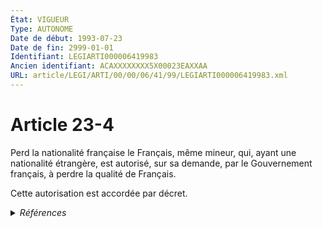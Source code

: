 ```yaml
---
État: VIGUEUR
Type: AUTONOME
Date de début: 1993-07-23
Date de fin: 2999-01-01
Identifiant: LEGIARTI000006419983
Ancien identifiant: ACAXXXXXXXX5X00023EAXXAA
URL: article/LEGI/ARTI/00/00/06/41/99/LEGIARTI000006419983.xml
---
```


<h1>Article 23-4</h1>

Perd la nationalité française le Français, même mineur, qui, ayant une
nationalité étrangère, est autorisé, sur sa demande, par le Gouvernement
français, à perdre la qualité de Français.<br />

Cette autorisation est accordée par décret.


<details>
  <summary><em>Références</em></summary>

  <h2>Articles faisant référence à l'article</h2>
  
  <ul>
    <li>
      <a href="https://legal.tricoteuses.fr//redirection/LEGIARTI000006285804?vers=git&vers=legifrance">Décret n°93-1362 du 30 décembre 1993 relatif aux déclarations de nationalité, aux décisions de naturalisation, de réintégration, de perte, de déchéance et de retrait de la nationalité française - article 53 AUTONOME MODIFIE, en vigueur du 1998-08-21 au 2005-01-15</a> CITATION source
    </li>
    <li>
      <a href="https://legal.tricoteuses.fr//redirection/LEGIARTI000047093247?vers=git&vers=legifrance">Décret n° 2023-64 du 3 février 2023 portant création d'un traitement de données à caractère personnel dénommé « NATALI » - article AUTONOME VIGUEUR, en vigueur depuis le 2023-02-06</a> CITATION source
    </li>
    <li>
      <a href="https://legal.tricoteuses.fr//redirection/LEGIARTI000006420024?vers=git&vers=legifrance">Code civil - article 23-9 AUTONOME VIGUEUR, en vigueur depuis le 1993-07-23</a> CITATION source
    </li>
    <li>
      <a href="https://legal.tricoteuses.fr//redirection/LEGIARTI000006230985?vers=git&vers=legifrance">Décret n°2004-459 du 28 mai 2004 fixant les catégories d'actes individuels ne pouvant faire l'objet d'une publication sous forme électronique au Journal officiel de la République française. - article 1 AUTONOME ABROGE, en vigueur du 2004-06-01 au 2016-01-01</a> CITATION source
    </li>
    <li>
      <a href="https://legal.tricoteuses.fr//redirection/LEGIARTI000030380928?vers=git&vers=legifrance">Décret n°93-1362 du 30 décembre 1993 relatif aux déclarations de nationalité, aux décisions de naturalisation, de réintégration, de perte, de déchéance et de retrait de la nationalité française - article 53 AUTONOME MODIFIE, en vigueur du 2016-03-31 au 2020-01-01</a> CITATION source
    </li>
    <li>
      <a href="https://legal.tricoteuses.fr//redirection/LEGIARTI000031370297?vers=git&vers=legifrance">Code des relations entre le public et l'administration - article R221-15 AUTONOME VIGUEUR_DIFF, en vigueur depuis le 2016-01-01</a> CITATION source
    </li>
    <li>
      <a href="https://legal.tricoteuses.fr//redirection/LEGIARTI000031677698?vers=git&vers=legifrance">Code des relations entre le public et l'administration - article R221-15 AUTONOME VIGUEUR, en vigueur depuis le 2016-01-01</a> CITATION source
    </li>
    <li>
      <a href="https://legal.tricoteuses.fr//redirection/LEGIARTI000006524060?vers=git&vers=legifrance">Code de la nationalité française - article 91 AUTONOME MODIFIE, en vigueur du 1973-01-10 au 1993-07-23</a> CONCORDE source
    </li>
    <li>
      <a href="https://legal.tricoteuses.fr//redirection/LEGIARTI000049269986?vers=git&vers=legifrance">Code de la nationalité française - article 91 AUTONOME MODIFIE, en vigueur du 1945-10-20 au 1973-01-10</a> CONCORDE source
    </li>
    <li>
      <a href="https://legal.tricoteuses.fr//redirection/LEGIARTI000031366288?vers=git&vers=legifrance">Décret n° 2015-1342 du 23 octobre 2015 relatif aux dispositions réglementaires du code des relations entre le public et l'administration (Décrets en Conseil d'Etat et en conseil des ministres, décrets en Conseil d'Etat et décrets) - article R221-15 AUTONOME VIGUEUR, en vigueur depuis le 2015-10-26</a> CITATION source
    </li>
    <li>
      <a href="https://legal.tricoteuses.fr//redirection/LEGIARTI000006285805?vers=git&vers=legifrance">Décret n°93-1362 du 30 décembre 1993 relatif aux déclarations de nationalité, aux décisions de naturalisation, de réintégration, de perte, de déchéance et de retrait de la nationalité française - article 53 AUTONOME MODIFIE, en vigueur du 2005-01-15 au 2016-03-31</a> CITATION source
    </li>
    <li>
      <a href="https://legal.tricoteuses.fr//redirection/LEGIARTI000041422432?vers=git&vers=legifrance">Décret n°93-1362 du 30 décembre 1993 relatif aux déclarations de nationalité, aux décisions de naturalisation, de réintégration, de perte, de déchéance et de retrait de la nationalité française - article 53 AUTONOME MODIFIE, en vigueur du 2020-01-01 au 2023-02-06</a> CITATION source
    </li>
    <li>
      <a href="https://legal.tricoteuses.fr//redirection/LEGIARTI000047096234?vers=git&vers=legifrance">Décret n°93-1362 du 30 décembre 1993 relatif aux déclarations de nationalité, aux décisions de naturalisation, de réintégration, de perte, de déchéance et de retrait de la nationalité française - article 53 AUTONOME VIGUEUR, en vigueur depuis le 2023-02-06</a> CITATION source
    </li>
    <li>
      <a href="https://legal.tricoteuses.fr//redirection/LEGIARTI000047093223?vers=git&vers=legifrance">Décret n° 2023-64 du 3 février 2023 portant création d'un traitement de données à caractère personnel dénommé « NATALI » - article 1 AUTONOME VIGUEUR, en vigueur depuis le 2023-02-06</a> CITATION source
    </li>
    <li>
      <a href="https://legal.tricoteuses.fr//redirection/LEGIARTI000049307173?vers=git&vers=legifrance">Code de la nationalité française - article 91 AUTONOME ABROGE, en vigueur du 1993-07-23 au 1994-01-01</a> CONCORDE source
    </li>
  </ul>
  
  <h2>Textes faisant référence à l'article</h2>
  
  <ul>
    <li>
      <a href="https://legal.tricoteuses.fr//redirection/JORFTEXT000000362019?vers=git&vers=legifrance">LOI n° 93-933 du 22 juillet 1993 réformant le droit de la nationalité</a> CODIFICATION cible
    </li>
    <li>
      <a href="https://legal.tricoteuses.fr//redirection/JORFTEXT000047090849?vers=git&vers=legifrance">Décret n° 2023-64 du 3 février 2023 portant création d'un traitement de données à caractère personnel dénommé « NATALI »</a> CITATION source
    </li>
    <li>
      <a href="https://legal.tricoteuses.fr//redirection/JORFTEXT000047090946?vers=git&vers=legifrance">Décret n° 2023-65 du 3 février 2023 portant modification de l'article 26-1 du code civil et du décret n° 93-1362 du 30 décembre 1993 relatif aux déclarations de nationalité, aux décisions de naturalisation, de réintégration, de perte, de déchéance et de retrait de la nationalité française</a> CITATION source
    </li>
    <li>
      <a href="https://legal.tricoteuses.fr//redirection/LEGITEXT000047093330?vers=git&vers=legifrance">Décret n° 2023-65 du 3 février 2023 portant modification de l'article 26-1 du code civil et du décret n° 93-1362 du 30 décembre 1993 relatif aux déclarations de nationalité, aux décisions de naturalisation, de réintégration, de perte, de déchéance et de retrait de la nationalité française VIGUEUR, en vigueur depuis le 2023-02-06</a> CITATION source
    </li>
    <li>
      <a href="https://legal.tricoteuses.fr//redirection/LEGITEXT000047093199?vers=git&vers=legifrance">Décret n° 2023-64 du 3 février 2023 portant création d'un traitement de données à caractère personnel dénommé « NATALI » VIGUEUR, en vigueur depuis le 2023-02-06</a> CITATION source
    </li>
  </ul>
  
  <h2>Références faites par l'article</h2>
  
  <ul>
    <li>
      1993-07-22 CODIFICATION source <a href="https://legal.tricoteuses.fr//redirection/JORFTEXT000000362019?vers=git&vers=legifrance">LOI n° 93-933 du 22 juillet 1993 réformant le droit de la nationalité</a>
    </li>
    <li>
      1993-07-22 CREATION source Loi n°93-933 du 22 juillet 1993 - art. 50 () JORF 23 juillet 1993
    </li>
    <li>
      1993-12-30 CITATION cible <a href="https://legal.tricoteuses.fr//redirection/LEGIARTI000047096234?vers=git&vers=legifrance">Décret n°93-1362 du 30 décembre 1993 relatif aux déclarations de nationalité, aux décisions de naturalisation, de réintégration, de perte, de déchéance et de retrait de la nationalité française - article 53 AUTONOME VIGUEUR, en vigueur depuis le 2023-02-06</a>
    </li>
    <li>
      2004-05-28 CITATION cible <a href="https://legal.tricoteuses.fr//redirection/LEGIARTI000006230985?vers=git&vers=legifrance">Décret n°2004-459 du 28 mai 2004 fixant les catégories d'actes individuels ne pouvant faire l'objet d'une publication sous forme électronique au Journal officiel de la République française. - article 1 AUTONOME ABROGE, en vigueur du 2004-06-01 au 2016-01-01</a>
    </li>
    <li>
      2023-02-03 CITATION cible <a href="https://legal.tricoteuses.fr//redirection/LEGITEXT000047093199?vers=git&vers=legifrance">Décret n° 2023-64 du 3 février 2023 portant création d'un traitement de données à caractère personnel dénommé « NATALI » VIGUEUR</a>
    </li>
    <li>
      2023-02-03 CITATION cible <a href="https://legal.tricoteuses.fr//redirection/LEGIARTI000047093247?vers=git&vers=legifrance">Décret n° 2023-64 du 3 février 2023 portant création d'un traitement de données à caractère personnel dénommé « NATALI » - article AUTONOME VIGUEUR, en vigueur depuis le 2023-02-06</a>
    </li>
    <li>
      2023-02-03 CITATION cible <a href="https://legal.tricoteuses.fr//redirection/LEGIARTI000047093223?vers=git&vers=legifrance">Décret n° 2023-64 du 3 février 2023 portant création d'un traitement de données à caractère personnel dénommé « NATALI » - article 1 AUTONOME VIGUEUR, en vigueur depuis le 2023-02-06</a>
    </li>
    <li>
      2023-02-03 CITATION cible <a href="https://legal.tricoteuses.fr//redirection/LEGITEXT000047093330?vers=git&vers=legifrance">Décret n° 2023-65 du 3 février 2023 portant modification de l'article 26-1 du code civil et du décret n° 93-1362 du 30 décembre 1993 relatif aux déclarations de nationalité, aux décisions de naturalisation, de réintégration, de perte, de déchéance et de retrait de la nationalité française VIGUEUR</a>
    </li>
    <li>
      2999-01-01 CITATION cible <a href="https://legal.tricoteuses.fr//redirection/LEGIARTI000006420024?vers=git&vers=legifrance">Code civil - article 23-9 AUTONOME VIGUEUR, en vigueur depuis le 1993-07-23</a>
    </li>
    <li>
      2999-01-01 CONCORDE cible <a href="https://legal.tricoteuses.fr//redirection/LEGIARTI000006524060?vers=git&vers=legifrance">Code de la nationalité française - article 91 AUTONOME MODIFIE, en vigueur du 1973-01-10 au 1993-07-23</a>
    </li>
    <li>
      2999-01-01 CITATION cible <a href="https://legal.tricoteuses.fr//redirection/LEGIARTI000031677698?vers=git&vers=legifrance">Code des relations entre le public et l'administration - article R221-15 AUTONOME VIGUEUR, en vigueur depuis le 2016-01-01</a>
    </li>
  </ul>
</details>
